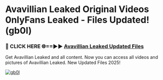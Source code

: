 # Avavillian Leaked Original Videos 0nlyFans Leaked - Files Updated! (gb0l)

<h3>🔴 CLICK HERE 🌐==►► <a href="https://tinyurl.com/x26r9saj" rel="nofollow">Avavillian Leaked Updated Files</a></h3>

Get Avavillian Leaked and all content. Now you can access all videos and pictures of Avavillian Leaked. New Updated Files 2025!

[![gb0l](https://i.imgur.com/LkgZPqh.gif)](https://tinyurl.com/x26r9saj)

